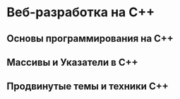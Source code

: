 # Веб-разработка на С++

## Основы программирования на C++

## Массивы и Указатели в C++

## Продвинутые темы и техники C++
